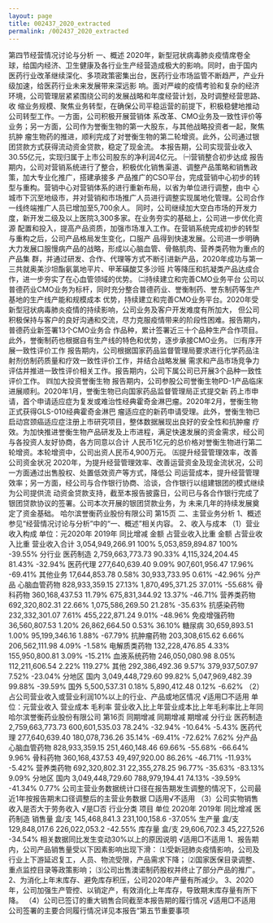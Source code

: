 ```yaml
---
layout: page
title: 002437_2020_extracted
permalink: /002437_2020_extracted
---
```


第四节经营情况讨论与分析
一、概述
2020年，新型冠状病毒肺炎疫情席卷全球，给国内经济、卫生健康及各行业生产经营造成极大的影响。同时，由于国内
医药行业改革继续深化、多项政策密集出台，医药行业市场监管不断趋严，产业升级加速，给医药行业未来发展带来深远影
响。面对严峻的疫情考验和复杂的经济环境，公司管理层紧紧围绕公司的发展战略和年度经营计划，及时调整经营思路、收
缩业务规模、聚焦业务转型，在确保公司平稳运营的前提下，积极稳健地推动公司转型工作。一方面，公司积极开展营销体
系改革、CMO业务及一致性评价等业务；另一方面，公司作为誉衡生物的第一大股东，与其他战略投资者一起，聚焦抗肿
瘤生物药的推进，顺利完成了对誉衡生物的第二轮增资。此外，公司通过银团贷款方式获得流动资金贷款，稳定了现金流。
本报告期，公司实现营业收入30.55亿元，实现归属于上市公司股东的净利润4亿元。
㈠营销整合初步达成
报告期内，公司对营销系统进行了整合，积极优化销售渠道、调整产品策略和销售政策，加大专业化推广，搭建承接多
产品推广的CSO平台，完成营销中心初步的转型与重构。营销中心对营销体系的进行重新布局，以省为单位进行调整，由中
心城市下沉至地级市，并对营销和市场推广人员进行调整实现属地化管理。公司合作一线终端推广人员已增加至5,700余人。
同时，公司继续加大空白市场的开发力度，新开发二级及以上医院3,300多家。在业务夯实的基础上，公司进一步优化资源
配置和投入，提高产品资质，加强市场准入工作。在营销系统完成初步的转型与重构之后，公司产品格局发生变化，口服产
品得到快速发展。公司进一步明确大力发展口服慢病产品的战略，形成以心脑血管、骨骼肌肉、营养类药物为重点的产品集
群，并通过研发、合作、代理等方式不断引进新产品，2020年成功与第一三共就奥美沙坦酯氨氯地平片、甲苯磺酸艾多沙班
片等降压和抗凝类产品达成合作，进一步夯实了在心血管领域的优势。
㈡持续建立和完善CMO业务平台
公司以普德药业CMO业务为标杆，同时充分整合普德药业、誉衡制药、誉东制药等生产基地的生产线产能和规模成本
优势，持续建立和完善CMO业务平台。2020年受新型冠状病毒肺炎疫情的持续影响，公司业务及客户开发难度有所加大，
但公司积极保持与客户的良好沟通和交流，尽力克服疫情带来的阶段性困难。报告期内，普德药业新签署13个CMO业务合
作品种，累计签署近三十个品种生产合作项目。此外，誉衡制药也根据自有生产线的特色和优势，逐步承接CMO业务。
㈢有序开展一致性评价工作
报告期内，公司根据国家药品监督管理局要求进行化学药品注射剂仿制药质量和疗效一致性评价工作，并结合战略发展
需求和产品市场竞争力评估并推进一致性评价相关工作。报告期内，公司下属公司已开展3个品种一致性评价工作。
㈣加大投资誉衡生物
报告期内，公司参股公司誉衡生物PD-1产品临床进展顺利。2020年1月，誉衡生物已向国家药品监督管理局正式提交新
药上市申请，首个申请适应症为复发或难治性经典霍奇金淋巴瘤。2020年2月，誉衡生物正式获得GLS-010经典霍奇金淋巴
瘤适应症的新药申请受理。此外，誉衡生物已启动宫颈癌适应症注册上市研究项目，整体数据展现出良好的安全性和抗肿瘤
疗效。为加快推进誉衡生物产品研发及上市进程，满足快速发展的资金需求，经公司与各投资人友好协商，各方同意以合计
人民币1亿元的总价格对誉衡生物进行第二轮增资。本轮增资中，公司出资人民币4,900万元。
㈤提升经营管理效率，改善公司资金状况
2020年，为提升经营管理效率、改善运营资金及现金流状况，公司一方面通过出售股权、处置低效资产等方式，降低公
司运营成本，提升经营管理效率；另一方面，经公司与合作银行协商、洽谈，合作银行以组建银团的模式继续为公司提供流
动资金贷款支持，截至本报告披露日，公司已与各合作银行完成了银团贷款协议的签署。公司本次开展的银团贷款业务，为
未来几年的持续发展奠定了资金基础。
哈尔滨誉衡药业股份有限公司
第15页
二、主营业务分析
1、概述
参见“经营情况讨论与分析”中的“一、概述”相关内容。
2、收入与成本
（1）营业收入构成
单位：元2020年
2019年
同比增减
金额
占营业收入比重
金额
占营业收入比重
营业收入合计
3,054,949,266.91
100%
5,053,859,894.87
100%
-39.55%
分行业
医药制造
2,759,663,773.73
90.33%
4,115,324,204.45
81.43%
-32.94%
医药代理
277,640,639.40
9.09%
907,601,956.47
17.96%
-69.41%
其他业务
17,644,853.78
0.58%
30,933,733.95
0.61%
-42.96%
分产品
心脑血管药物
828,933,359.15
27.13%
1,870,495,371.25
37.01%
-55.68%
骨科药物
360,168,437.53
11.79%
675,831,344.92
13.37%
-46.71%
营养类药物
692,320,802.31
22.66%
1,075,586,269.50
21.28%
-35.63%
抗感染药物
232,332,301.07
7.61%
455,222,871.24
9.01%
-48.96%
免疫增强药物
36,560,807.53
1.20%
26,862,664.50
0.53%
36.10%
糖尿病
30,659,893.51
1.00%
95,199,346.16
1.88%
-67.79%
抗肿瘤药物
203,308,615.62
6.66%
206,562,111.98
4.09%
-1.58%
电解质类药物
132,228,476.85
4.33%
155,950,800.81
3.09%
-15.21%
血液系统药物
246,050,080.98
8.05%
112,211,606.54
2.22%
119.27%
其他
292,386,492.36
9.57%
379,937,507.97
7.52%
-23.04%
分地区
国内
3,049,448,729.60
99.82%
5,047,969,482.39
99.88%
-39.59%
国外
5,500,537.31
0.18%
5,890,412.48
0.12%
-6.62%
（2）占公司营业收入或营业利润10%以上的行业、产品或地区情况
√适用□不适用
单位：元营业收入
营业成本
毛利率
营业收入比上年营业成本比上年毛利率比上年同
哈尔滨誉衡药业股份有限公司
第16页
同期增减
同期增减
期增减
分行业
医药制造
2,759,663,773.73
600,601,535.03
78.24%
-32.94%
-10.64%
-5.43%
医药代理
277,640,639.40
180,078,736.26
35.14%
-69.41%
-72.62%
7.62%
分产品
心脑血管药物
828,933,359.15
251,460,148.46
69.66%
-55.68%
-66.64%
9.96%
骨科药物
360,168,437.53
49,497,920.00
86.26%
-46.71%
-11.93%
-5.42%
营养类药物
692,320,802.31
22,355,278.25
96.77%
-35.63%
-83.13%
9.09%
分地区
国内
3,049,448,729.60
788,979,194.41
74.13%
-39.59%
-41.34%
0.77%
公司主营业务数据统计口径在报告期发生调整的情况下，公司最近1年按报告期末口径调整后的主营业务数据
□适用√不适用
（3）公司实物销售收入是否大于劳务收入
√是□否
行业分类
项目
单位
2020年
2019年
同比增减
医药制造
销售量
盒/支
145,468,841.3
231,100,158.6
-37.05%
生产量
盒/支
129,848,017.6
226,022,053.2
-42.55%
库存量
盒/支
29,606,702.3
45,227,526
-34.54%
相关数据同比发生变动30%以上的原因说明
√适用□不适用
1、报告期内，公司产品销售量受以下因素影响出现下滑：
⑴受新冠肺炎疫情影响，公司及行业上下游延迟复工，人员、物流受限，产品需求下降；
⑵国家医保目录调整、重点监控目录等政策影响；
⑶公司出售澳诺制药股权并终止了部分产品的推广。
2、为消化上年末库存、避免库存积压，公司2020年产量有所减少。
3、2020年，公司加强生产管控、以销定产，有效消化上年库存，导致期末库存量有所下降。
（4）公司已签订的重大销售合同截至本报告期的履行情况
√适用□不适用
公司签署的主要合同履行情况详见本报告“第五节重要事项